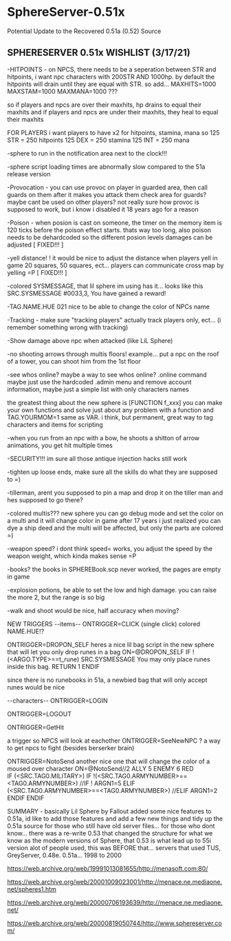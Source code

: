 # SphereServer-0.51x
Potential Update to the Recovered 0.51a (0.52) Source

SPHERESERVER 0.51x  WISHLIST  (3/17/21)
-----------------------------
-HITPOINTS - on NPCS, there needs to be a seperation between STR and hitpoints, 
       i want npc characters with 200STR AND 1000hp.
	    by default the hitpoints will drain until they are equal with STR. so add...
MAXHITS=1000
MAXSTAM=1000
MAXMANA=1000
???

so if players and npcs are over their maxhits, hp drains to equal their maxhits
and if players and npcs are under their maxhits, they heal to equal their maxhits

FOR PLAYERS i want players to have x2 for hitpoints, stamina, mana
so 
125 STR = 250 hitpoints
125 DEX = 250 stamina
125 INT = 250 mana


-sphere to run in the notification area next to the clock!!!


-sphere script loading times are abnormally slow compared to the 51a release version


-Provocation - you can use provoc on player in guarded area, then call guards on them after it makes you attack them
		check area for guards?  maybe cant be used on other players?  not really sure how provoc is supposed to work,
		but i know i disabled it 18 years ago for a reason

-Poison - when posion is cast on someone, the timer on the memory item is 120 ticks before the poison effect starts.
		thats way too long, also poison needs to be dehardcoded so the different posion levels damages can be adjusted
[ FIXED!!! ]    

-yell distance! ! it would be nice to adjust the distance when players yell in game 20 squares, 50 squares, ect...
		players can communicate cross map by yelling =P
[ FIXED!!! ]


-colored SYSMESSAGE, that lil sphere im using has it... looks like this
SRC.SYSMESSAGE #0033,3, You have gained a reward!


-TAG.NAME.HUE 021   nice to be able to change the color of NPCs name


-Tracking - make sure "tracking players" actually track players only, ect... (i remember something wrong with tracking)


-Show damage above npc when attacked  (like LiL Sphere)


-no shooting arrows through multis floors!
example... put a npc on the roof of a tower, you can shoot him from the 1st floor


-see whos online?  maybe a way to see whos online?  .online command
maybe just use the hardcoded .admin menu and remove account information, maybe just a simple list with only characters names


the greatest thing about the new sphere is [FUNCTION  f_xxx]
you can make your own functions and solve just about any problem with a function
and TAG.YOURMOM=1 same as VAR. i think, but permanent, great way to tag characters and items for scripting


-when you run from an npc with a bow, he shoots a shitton of arrow animations,  you get hit multiple times


-SECURITY!!! im sure all those antique injection hacks still work


-tighten up loose ends, make sure all the skills do what they are supposed to =)


-tillerman, arent you supposed to pin a map and drop it on the tiller man and hes supposed to go there?


-colored multis??? new sphere you can go debug mode and set the color on a multi and it will change color in game
after 17 years i just realized you can dye a ship deed and the multi will be affected, but only the parts are colored =)


-weapon speed? i dont think speed= works, you adjust the speed by the weapon weight, which kinda makes sense =P


-books?  the books in SPHEREBook.scp never worked, the pages are empty in game


-explosion potions, be able to set the low and high damage. you can raise the more 2, but the range is so big


-walk and shoot would be nice, half accuracy when moving?


NEW TRIGGERS
--items--
ONTRIGGER=CLICK  (single click)  colored  NAME.HUE!?

ONTRIGGER=DROPON_SELF
	heres a nice lil bag script in the new sphere that will let you only drop runes in a bag
	ON=@DROPON_SELF
	IF !(<ARGO.TYPE>==t_rune)
	SRC.SYSMESSAGE You may only place runes inside this bag.
	RETURN 1
	ENDIF

since there is no runebooks in 51a, a newbied bag that will only accept runes would be nice


--characters--
ONTRIGGER=LOGIN

ONTRIGGER=LOGOUT

ONTRIGGER=GetHit

a trigger so NPCS will look at eachother ONTRIGGER=SeeNewNPC ?  a way to get npcs to fight (besides berserker brain)

ONTRIGGER=NotoSend
another nice one that will change the color of a moused over character
	ON=@NotoSend//2 ALLY 5 ENEMY 6 RED	
	IF (<SRC.TAG0.MILITARY>)
		IF !(<SRC.TAG0.ARMYNUMBER>==<TAG0.ARMYNUMBER>)
		//IF !<GUILD>
		ARGN1=5
		ELIF (<SRC.TAG0.ARMYNUMBER>==<TAG0.ARMYNUMBER>)
		//ELIF <GUILD>
		ARGN1=2
		ENDIF
	ENDIF
  
  
  SUMMARY - basically Lil Sphere by Fallout added some nice features to 0.51a, id like to add those features
  and add a few new things and tidy up the 0.51a source for those who still have old server files...
  for those who dont know... there was a re-write 0.53 that changed the structure for what we know as the modern versions of Sphere, that
  0.53 is what lead up to 55i version alot of people used, this was BEFORE that... servers that used TUS, GreyServer, 0.48e. 0.51a... 1998 to 2000
  
https://web.archive.org/web/19991013081655/http://menasoft.com:80/

https://web.archive.org/web/20001009023001/http://menace.ne.mediaone.net/spheres1.htm

https://web.archive.org/web/20000706193639/http://menace.ne.mediaone.net/

https://web.archive.org/web/20000819050744/http://www.sphereserver.com/
